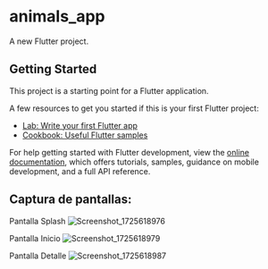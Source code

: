 # animals_app

A new Flutter project.

## Getting Started

This project is a starting point for a Flutter application.

A few resources to get you started if this is your first Flutter project:

- [Lab: Write your first Flutter app](https://docs.flutter.dev/get-started/codelab)
- [Cookbook: Useful Flutter samples](https://docs.flutter.dev/cookbook)

For help getting started with Flutter development, view the
[online documentation](https://docs.flutter.dev/), which offers tutorials,
samples, guidance on mobile development, and a full API reference.


## Captura de pantallas:
Pantalla Splash
![Screenshot_1725618976](https://github.com/user-attachments/assets/95106b34-5b64-4e00-8da6-f0ed23b318ff)

Pantalla Inicio
![Screenshot_1725618979](https://github.com/user-attachments/assets/e96a724d-3079-41e9-878f-61600beea37e)

Pantalla Detalle
![Screenshot_1725618987](https://github.com/user-attachments/assets/6526bab5-9166-4a0e-aaf8-fd24e82c11c4)
